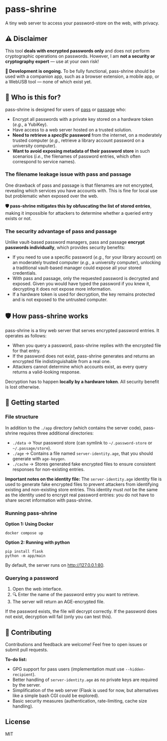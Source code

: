 # pass-shrine

A tiny web server to access your password-store on the web, with privacy.

## :warning: Disclaimer

This tool **deals with encrypted passwords only** and does not perform cryptographic operations on passwords. However, I am **not a security or cryptography expert** — use at your own risk!

**:construction: Development is ongoing.**
To be fully functional, pass-shrine should be used with a companion app, such as a browser extension, a mobile app, or a WebUSB tool — none of which exist yet.

## :dart: Who is this for?

pass-shrine is designed for users of [pass](https://www.passwordstore.org/) or [passage](https://github.com/FiloSottile/passage) who:

- Encrypt all passwords with a private key stored on a hardware token (*e.g.*, a YubiKey).
- Have access to a web server hosted on a trusted solution.
- **Need to retrieve a *specific* password** from the internet, on a moderately trusted computer (*e.g.*, retrieve a library account password on a university computer).
- **Want to avoid exposing metadata of their password store** in such scenarios (*i.e.*, the filenames of password entries, which often correspond to service names).

### The filename leakage issue with pass and passage

One drawback of pass and passage is that filenames are not encrypted, revealing which services you have accounts with. This is fine for local use but problematic when exposed over the web.

**:shield: pass-shrine mitigates this by obfuscating the list of stored entries**, making it impossible for attackers to determine whether a queried entry exists or not.

### The security advantage of pass and passage

Unlike vault-based password managers, pass and passage **encrypt passwords individually**, which provides security benefits:

- If you need to use a specific password (*e.g.*, for your library account) on an moderately trusted computer (*e.g.*, a university computer), unlocking a traditional vault-based manager could expose all your stored credentials.
- With pass and passage, only the requested password is decrypted and exposed. Given you would have typed the password if you knew it, decrypting it does not expose more information.
- If a hardware token is used for decryption, the key remains protected and is not exposed to the untrusted computer.

## :shield: How pass-shrine works

pass-shrine is a tiny web server that serves encrypted password entries. It operates as follows:

- When you query a password, pass-shrine replies with the encrypted file for that entry.
- If the password does not exist, pass-shrine generates and returns an encrypted file indistinguishable from a real one.
- Attackers cannot determine which accounts exist, as every query returns a valid-looking response.

Decryption has to happen **locally by a hardware token**. All security benefit is lost otherwise.

## :rocket: Getting started

### File structure

In addition to the `./app` directory (which contains the server code), pass-shrine requires three additional directories:

- `./data` → Your password store (can symlink to `~/.password-store` or `~/.passage/store`).
- `./age` → Contains a file named `server-identity.age`, that you should generate with `age-keygen`.
- `./cache` → Stores generated fake encrypted files to ensure consistent responses for non-existing entries.

**Important notes on the identity file:**
The `server-identity.age` identity file is used to generate fake encrypted files to prevent attackers from identifying existing and non-existing store entries. This identity must *not* be the same as the identity used to encrypt real password entries: you do not have to share secret information with pass-shrine.

### Running pass-shrine

**Option 1: Using Docker**

    docker compose up

**Option 2: Running with python**

    pip install flask
    python -m app/main

By default, the server runs on http://127.0.0.1:80.

### Querying a password

1. Open the web interface.
2. :mag: Enter the name of the password entry you want to retrieve.
3. The server will return an AGE-encrypted file.

If the password exists, the file will decrypt correctly.
If the password does not exist, decryption will fail (only you can test this).

## 🤝 Contributing

Contributions and feedback are welcome! Feel free to open issues or submit pull requests.

**To-do list:**

- GPG support for pass users (implementation must use `--hidden-recipient`).
- Better handling of `server-identity.age` as no private keys are required by the server.
- Simplification of the web server (Flask is used for now, but alternatives like a simple bash CGI could be explored).
- Basic security measures (authentication, rate-limiting, cache size handling).

## License

MIT
